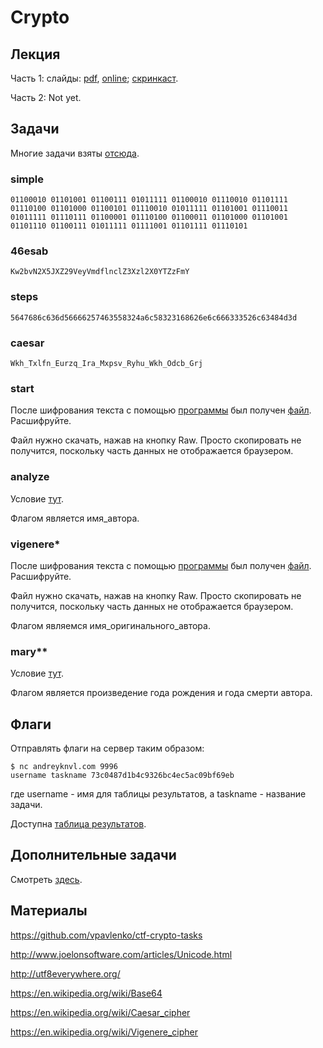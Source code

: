 Crypto
======

## Лекция

Часть 1: слайды: [pdf](https://github.com/xairy/mipt-ctf/raw/master/03-crypto/slides.pdf), [online](https://docs.google.com/presentation/d/1caLcV161XxbwXlQhiHLfmGtGkWuMc_gZuNazn1tkLN0/edit#slide=id.g4d0897195_00); [скринкаст](https://www.youtube.com/watch?v=cwqBWB1ugrk).

Часть 2: Not yet.

## Задачи

Многие задачи взяты [отсюда](https://github.com/vpavlenko/ctf-crypto-tasks).

### simple

```
01100010 01101001 01100111 01011111 01100010 01110010 01101111 01110100 01101000 01100101 01110010 01011111 01101001 01110011 01011111 01110111 01100001 01110100 01100011 01101000 01101001 01101110 01100111 01011111 01111001 01101111 01110101
```

### 46esab

```
Kw2bvN2X5JXZ29VeyVmdflnclZ3Xzl2X0YTZzFmY
```

### steps

```
5647686c636d56666257463558324a6c58323168626e6c666333526c63484d3d
```

### caesar

```
Wkh_Txlfn_Eurzq_Ira_Mxpsv_Ryhu_Wkh_Odcb_Grj
```

### start

После шифрования текста с помощью [программы](https://github.com/xairy/mipt-ctf/blob/master/03-crypto/tasks/start.py) был получен [файл](https://github.com/xairy/mipt-ctf/blob/master/03-crypto/tasks/start.dat). Расшифруйте.

Файл нужно скачать, нажав на кнопку Raw.
Просто скопировать не получится, поскольку часть данных не отображается браузером.

### analyze

Условие [тут](https://github.com/xairy/mipt-ctf/blob/master/03-crypto/tasks/analyze.txt).

Флагом является имя\_автора.

### vigenere\*

После шифрования текста с помощью [программы](https://github.com/xairy/mipt-ctf/blob/master/03-crypto/tasks/vigenere.py) был получен [файл](https://github.com/xairy/mipt-ctf/blob/master/03-crypto/tasks/vigenere.dat). Расшифруйте.

Файл нужно скачать, нажав на кнопку Raw.
Просто скопировать не получится, поскольку часть данных не отображается браузером.

Флагом являемся имя\_оригинального\_автора.

### mary\*\*

Условие [тут](https://github.com/xairy/mipt-ctf/blob/master/03-crypto/tasks/mary.txt).

Флагом является произведение года рождения и года смерти автора.


## Флаги

Отправлять флаги на сервер таким образом:
```
$ nc andreyknvl.com 9996
username taskname 73c0487d1b4c9326bc4ec5ac09bf69eb
```
где username - имя для таблицы результатов, а taskname - название задачи.

Доступна [таблица результатов](https://andreyknvl.com/mipt-ctf).


## Дополнительные задачи

Смотреть [здесь](https://github.com/vpavlenko/ctf-crypto-tasks).


## Материалы

https://github.com/vpavlenko/ctf-crypto-tasks

http://www.joelonsoftware.com/articles/Unicode.html

http://utf8everywhere.org/

https://en.wikipedia.org/wiki/Base64

https://en.wikipedia.org/wiki/Caesar_cipher

https://en.wikipedia.org/wiki/Vigenere_cipher
